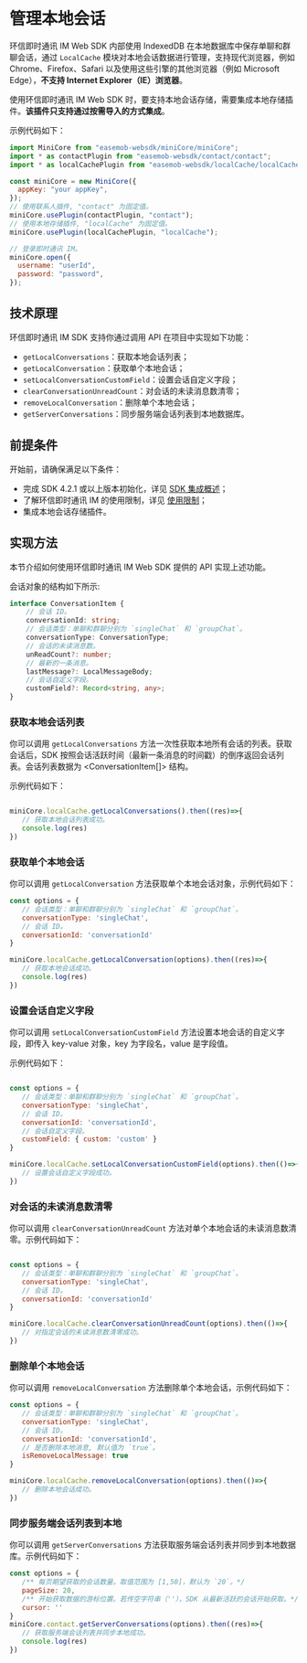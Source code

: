 # 管理本地会话

环信即时通讯 IM Web SDK 内部使用 IndexedDB 在本地数据库中保存单聊和群聊会话，通过 `LocalCache` 模块对本地会话数据进行管理，支持现代浏览器，例如 Chrome、Firefox、Safari 以及使用这些引擎的其他浏览器（例如 Microsoft Edge），**不支持 Internet Explorer（IE）浏览器**。

使用环信即时通讯 IM Web SDK 时，要支持本地会话存储，需要集成本地存储插件。**该插件只支持通过按需导入的方式集成**。

示例代码如下：

```javascript
import MiniCore from "easemob-websdk/miniCore/miniCore";
import * as contactPlugin from "easemob-websdk/contact/contact";
import * as localCachePlugin from "easemob-websdk/localCache/localCache";

const miniCore = new MiniCore({
  appKey: "your appKey",
});
// 使用联系人插件, "contact" 为固定值。
miniCore.usePlugin(contactPlugin, "contact");
// 使用本地存储插件, "localCache" 为固定值。
miniCore.usePlugin(localCachePlugin, "localCache");

// 登录即时通讯 IM。
miniCore.open({
  username: "userId",
  password: "password",
});
```

## 技术原理

环信即时通讯 IM SDK 支持你通过调用 API 在项目中实现如下功能：

- `getLocalConversations`：获取本地会话列表；
- `getLocalConversation`：获取单个本地会话；
- `setLocalConversationCustomField`：设置会话自定义字段；
- `clearConversationUnreadCount`：对会话的未读消息数清零；
- `removeLocalConversation`：删除单个本地会话；
- `getServerConversations`：同步服务端会话列表到本地数据库。

## 前提条件

开始前，请确保满足以下条件：

- 完成 SDK 4.2.1 或以上版本初始化，详见 [SDK 集成概述](overview.html#sdk-初始化)；
- 了解环信即时通讯 IM 的使用限制，详见 [使用限制](/product/limitation.html)；
- 集成本地会话存储插件。

## 实现方法

本节介绍如何使用环信即时通讯 IM Web SDK 提供的 API 实现上述功能。

会话对象的结构如下所示:

```typescript
interface ConversationItem {
	// 会话 ID。
	conversationId: string;
	// 会话类型：单聊和群聊分别为 `singleChat` 和 `groupChat`。
	conversationType: ConversationType;
	// 会话的未读消息数。
	unReadCount?: number;
	// 最新的一条消息。
	lastMessage?: LocalMessageBody;
	// 会话自定义字段。
	customField?: Record<string, any>;
}
```

### 获取本地会话列表

你可以调用 `getLocalConversations` 方法一次性获取本地所有会话的列表。获取会话后，SDK 按照会话活跃时间（最新一条消息的时间戳）的倒序返回会话列表。会话列表数据为 <ConversationItem[]> 结构。

示例代码如下：

```javascript

miniCore.localCache.getLocalConversations().then((res)=>{
   // 获取本地会话列表成功。
   console.log(res)
})
```

### 获取单个本地会话

你可以调用 `getLocalConversation` 方法获取单个本地会话对象，示例代码如下：

```javascript
const options = {
   // 会话类型：单聊和群聊分别为 `singleChat` 和 `groupChat`。
   conversationType: 'singleChat',
   // 会话 ID。
   conversationId: 'conversationId'
}

miniCore.localCache.getLocalConversation(options).then((res)=>{
   // 获取本地会话成功。
   console.log(res)
})
```

### 设置会话自定义字段

你可以调用 `setLocalConversationCustomField` 方法设置本地会话的自定义字段，即传入 key-value 对象，key 为字段名，value 是字段值。

示例代码如下：

```javascript

const options = {
   // 会话类型：单聊和群聊分别为 `singleChat` 和 `groupChat`。
   conversationType: 'singleChat',
   // 会话 ID。
   conversationId: 'conversationId',
   // 会话自定义字段。
   customField: { custom: 'custom' }
}

miniCore.localCache.setLocalConversationCustomField(options).then(()=>{
   // 设置会话自定义字段成功。
})
```

### 对会话的未读消息数清零

你可以调用 `clearConversationUnreadCount` 方法对单个本地会话的未读消息数清零。示例代码如下：

```javascript

const options = {
   // 会话类型：单聊和群聊分别为 `singleChat` 和 `groupChat`。
   conversationType: 'singleChat',
   // 会话 ID。
   conversationId: 'conversationId'
}

miniCore.localCache.clearConversationUnreadCount(options).then(()=>{
   // 对指定会话的未读消息数清零成功。
})
```

### 删除单个本地会话

你可以调用 `removeLocalConversation` 方法删除单个本地会话，示例代码如下：

```javascript
const options = {
   // 会话类型：单聊和群聊分别为 `singleChat` 和 `groupChat`。
   conversationType: 'singleChat',
   // 会话 ID。
   conversationId: 'conversationId',
   // 是否删除本地消息, 默认值为 `true`。
   isRemoveLocalMessage: true
}

miniCore.localCache.removeLocalConversation(options).then(()=>{
   // 删除本地会话成功。
})
```

### 同步服务端会话列表到本地

你可以调用 `getServerConversations` 方法获取服务端会话列表并同步到本地数据库。示例代码如下：

```javascript
const options = {
   /** 每页期望获取的会话数量。取值范围为 [1,50]，默认为 `20`。*/
   pageSize: 20,
   /** 开始获取数据的游标位置。若传空字符串（''），SDK 从最新活跃的会话开始获取。*/
   cursor: ''
}
miniCore.contact.getServerConversations(options).then((res)=>{
   // 获取服务端会话列表并同步本地成功。
   console.log(res)
})
```

